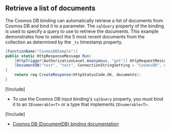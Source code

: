 ## Retrieve a list of documents

The Cosmos DB binding can automatically retrieve a list of documents from Cosmos DB and bind it to a parameter. The `sqlQuery` property of the binding is used to specify a query to use to retrieve the documents. This example demonstrates how to select the 5 most recent documents from the collection as determined by the `_ts` timestamp property.

```csharp
[FunctionName("CosmosDBSample")]
public static HttpResponseMessage Run(
    [HttpTrigger(AuthorizationLevel.Anonymous, "get")] HttpRequestMessage req,
    [DocumentDB("test", "test", ConnectionStringSetting = "CosmosDB", sqlQuery = "SELECT top 2 * FROM c order by c._ts desc")] IEnumerable<object> documents)
{
    return req.CreateResponse(HttpStatusCode.OK, documents);
}
```

[!include[](../includes/takeaways-heading.md)]

- To use the Cosmos DB input binding's `sqlQuery` property, you must bind it to an `IEnumerable<T>` or a type that implements `IEnumerable<T>`.

[!include[](../includes/read-more-heading.md)]

- [Cosmos DB (DocumentDB) binding documentation](https://docs.microsoft.com/azure/azure-functions/functions-bindings-documentdb)